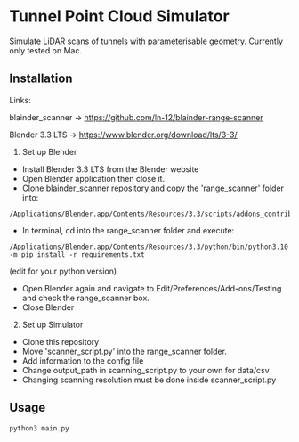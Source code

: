 
# Tunnel Point Cloud Simulator

Simulate LiDAR scans of tunnels with parameterisable geometry. Currently only tested on Mac.




## Installation

Links:

blainder_scanner -> https://github.com/ln-12/blainder-range-scanner

Blender 3.3 LTS -> https://www.blender.org/download/lts/3-3/

1) Set up Blender
- Install Blender 3.3 LTS from the Blender website
- Open Blender application then close it.
- Clone blainder_scanner repository and copy the 'range_scanner' folder into:
```
/Applications/Blender.app/Contents/Resources/3.3/scripts/addons_contrib
```
- In terminal, cd into the range_scanner folder and execute:
```
/Applications/Blender.app/Contents/Resources/3.3/python/bin/python3.10 -m pip install -r requirements.txt
```
(edit for your python version)
- Open Blender again and navigate to Edit/Preferences/Add-ons/Testing and check the range_scanner box.
- Close Blender 

2) Set up Simulator
- Clone this repository
- Move 'scanner_script.py' into the range_scanner folder.
- Add information to the config file
- Change output_path in scanning_script.py to your own for data/csv
- Changing scanning resolution must be done inside scanner_script.py


    
## Usage

```
python3 main.py
```

